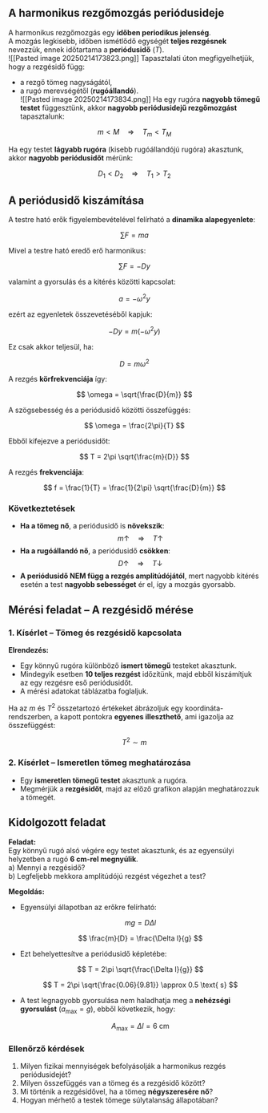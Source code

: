 ## A harmonikus rezgőmozgás periódusideje

A harmonikus rezgőmozgás egy **időben periodikus jelenség**.  
A mozgás legkisebb, időben ismétlődő egységét **teljes rezgésnek** nevezzük, ennek időtartama a **periódusidő** ($T$).  
![[Pasted image 20250214173823.png]]
Tapasztalati úton megfigyelhetjük, hogy a rezgésidő függ:
- a rezgő tömeg nagyságától,
- a rugó merevségétől (**rugóállandó**).  
![[Pasted image 20250214173834.png]]
Ha egy rugóra **nagyobb tömegű testet** függesztünk, akkor **nagyobb periódusidejű rezgőmozgást** tapasztalunk:

$$ m < M \quad \Rightarrow \quad T_m < T_M $$

Ha egy testet **lágyabb rugóra** (kisebb rugóállandójú rugóra) akasztunk, akkor **nagyobb periódusidőt** mérünk:

$$ D_1 < D_2 \quad \Rightarrow \quad T_1 > T_2 $$

## A periódusidő kiszámítása

A testre ható erők figyelembevételével felírható a **dinamika alapegyenlete**:

$$ \sum F = m a $$

Mivel a testre ható eredő erő harmonikus:

$$ \sum F = -D y $$

valamint a gyorsulás és a kitérés közötti kapcsolat:

$$ a = -\omega^2 y $$

ezért az egyenletek összevetéséből kapjuk:

$$ -D y = m (-\omega^2 y) $$

Ez csak akkor teljesül, ha:

$$ D = m \omega^2 $$

A rezgés **körfrekvenciája** így:

$$ \omega = \sqrt{\frac{D}{m}} $$

A szögsebesség és a periódusidő közötti összefüggés:

$$ \omega = \frac{2\pi}{T} $$

Ebből kifejezve a periódusidőt:

$$ T = 2\pi \sqrt{\frac{m}{D}} $$

A rezgés **frekvenciája**:

$$ f = \frac{1}{T} = \frac{1}{2\pi} \sqrt{\frac{D}{m}} $$

### Következtetések
- **Ha a tömeg nő**, a periódusidő is **növekszik**:  
  $$ m \uparrow \quad \Rightarrow \quad T \uparrow $$
- **Ha a rugóállandó nő**, a periódusidő **csökken**:  
  $$ D \uparrow \quad \Rightarrow \quad T \downarrow $$
- **A periódusidő NEM függ a rezgés amplitúdójától**, mert nagyobb kitérés esetén a test **nagyobb sebességet** ér el, így a mozgás gyorsabb.

## Mérési feladat – A rezgésidő mérése

### 1. Kísérlet – Tömeg és rezgésidő kapcsolata
**Elrendezés:**  
- Egy könnyű rugóra különböző **ismert tömegű** testeket akasztunk.  
- Mindegyik esetben **10 teljes rezgést** időzítünk, majd ebből kiszámítjuk az egy rezgésre eső periódusidőt.  
- A mérési adatokat táblázatba foglaljuk.  

Ha az $m$ és $T^2$ összetartozó értékeket ábrázoljuk egy koordináta-rendszerben, a kapott pontokra **egyenes illeszthető**, ami igazolja az összefüggést:

$$ T^2 \sim m $$

### 2. Kísérlet – Ismeretlen tömeg meghatározása
- Egy **ismeretlen tömegű testet** akasztunk a rugóra.
- Megmérjük a **rezgésidőt**, majd az előző grafikon alapján meghatározzuk a tömegét.

## Kidolgozott feladat

**Feladat:**  
Egy könnyű rugó alsó végére egy testet akasztunk, és az egyensúlyi helyzetben a rugó **6 cm-rel megnyúlik**.  
a) Mennyi a rezgésidő?  
b) Legfeljebb mekkora amplitúdójú rezgést végezhet a test?

**Megoldás:**

- Egyensúlyi állapotban az erőkre felírható:

  $$ mg = D \Delta l $$

  $$ \frac{m}{D} = \frac{\Delta l}{g} $$

- Ezt behelyettesítve a periódusidő képletébe:

  $$ T = 2\pi \sqrt{\frac{\Delta l}{g}} $$

  $$ T = 2\pi \sqrt{\frac{0.06}{9.81}} \approx 0.5 \text{ s} $$

- A test legnagyobb gyorsulása nem haladhatja meg a **nehézségi gyorsulást** ($a_{\max} = g$), ebből következik, hogy:

  $$ A_{\max} = \Delta l = 6 \text{ cm} $$

### Ellenőrző kérdések
1. Milyen fizikai mennyiségek befolyásolják a harmonikus rezgés periódusidejét?
2. Milyen összefüggés van a tömeg és a rezgésidő között?
3. Mi történik a rezgésidővel, ha a tömeg **négyszeresére nő**?
4. Hogyan mérhető a testek tömege súlytalanság állapotában?